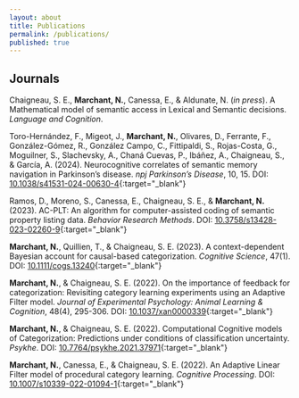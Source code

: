 ```yaml
---
layout: about
title: Publications
permalink: /publications/
published: true
---
```


## Journals

Chaigneau, S. E., **Marchant, N.**, Canessa, E., & Aldunate, N. (*in press*). A Mathematical model of semantic access in Lexical and Semantic decisions. *Language and Cognition*.

Toro-Hernández, F., Migeot, J., **Marchant, N.**, Olivares, D., Ferrante, F., González-Gómez, R., González Campo, C., Fittipaldi, S., Rojas-Costa, G., Moguilner, S., Slachevsky, A., Chaná Cuevas, P., Ibáñez, A., Chaigneau, S., & García, A. (2024). Neurocognitive correlates of semantic memory navigation in Parkinson’s disease. *npj Parkinson’s Disease*, 10, 15. DOI: [10.1038/s41531-024-00630-4](https://www.nature.com/articles/s41531-024-00630-4){:target="_blank"}

Ramos, D., Moreno, S., Canessa, E., Chaigneau, S. E., & **Marchant, N.** (2023). AC-PLT: An algorithm for computer-assisted coding of semantic property listing data. *Behavior Research Methods*. DOI: [10.3758/s13428-023-02260-9](https://link.springer.com/article/10.3758/s13428-023-02260-9){:target="_blank"}

**Marchant, N.**, Quillien, T., & Chaigneau, S. E. (2023). A context-dependent Bayesian account for causal-based categorization. *Cognitive Science*, 47(1). DOI: [10.1111/cogs.13240](https://onlinelibrary.wiley.com/doi/10.1111/cogs.13240){:target="_blank"}

**Marchant, N.**, & Chaigneau, S. E. (2022). On the importance of feedback for categorization: Revisiting category learning experiments using an Adaptive Filter model. *Journal of Experimental Psychology: Animal Learning & Cognition*, 48(4), 295-306. DOI: [10.1037/xan0000339](https://psycnet.apa.org/doiLanding?doi=10.1037%2Fxan0000339){:target="_blank"}

**Marchant, N.**, & Chaigneau, S. E. (2022). Computational Cognitive models of Categorization: Predictions under conditions of classification uncertainty. *Psykhe*. DOI: [10.7764/psykhe.2021.37971](https://ojs.uc.cl/index.php/psykhe/article/view/37971){:target="_blank"}

**Marchant, N.**, Canessa, E., & Chaigneau, S. E. (2022). An Adaptive Linear Filter model of procedural category learning. *Cognitive Processing*. DOI: [10.1007/s10339-022-01094-1](https://link.springer.com/article/10.1007/s10339-022-01094-1){:target="_blank"}